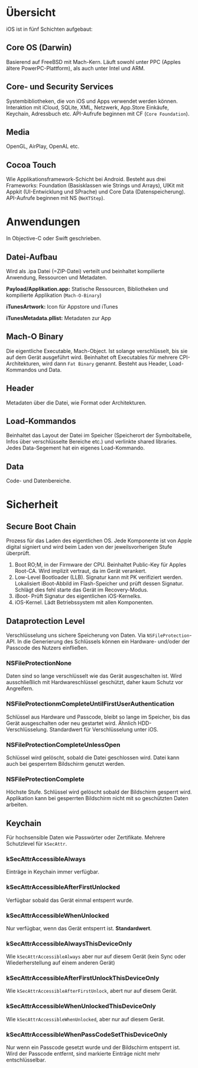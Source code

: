 # Übersicht
iOS ist in fünf Schichten aufgebaut:

## Core OS (Darwin)
Basierend auf FreeBSD mit Mach-Kern. Läuft sowohl unter PPC (Apples ältere PowerPC-Plattform), als auch unter Intel und ARM.

## Core- und Security Services
Systembibliotheken, die von iOS und Apps verwendet werden können. Interaktion mit iCloud, SQLite, XML, Netzwerk, App.Store Einkäufe, Keychain, Adressbuch etc. API-Aufrufe beginnen mit CF (`Core Foundation`).

## Media
OpenGL, AirPlay, OpenAL etc.

## Cocoa Touch
Wie Applikationsframework-Schicht bei Android. Besteht aus drei Frameworks: Foundation (Basisklassen wie Strings und Arrays), UIKit mit Appkit (UI-Entwicklung und SPrache) und Core Data (Datenspeicherung). API-Aufrufe beginnen mit NS (`NeXTStep`).

# Anwendungen
In Objective-C oder Swift geschrieben.

## Datei-Aufbau
Wird als .ipa Datei (=ZIP-Datei) verteilt und beinhaltet kompilierte Anwendung, Ressourcen und Metadaten.

**Payload/Applikation.app:** Statische Ressourcen, Bibliotheken und kompilierte Applikation (`Mach-O-Binary`)

**iTunesArtwork:** Icon für Appstore und iTunes

**iTunesMetadata.pllist:** Metadaten zur App


## Mach-O Binary
Die eigentliche Executable, Mach-Object. Ist solange verschlüsselt, bis sie auf dem Gerät ausgeführt wird. Beinhaltet oft Executables für mehrere CPI-Architekturen, wird dann `Fat Binary` genannt. Besteht aus Header, Load-Kommandos und Data.

## Header
Metadaten über die Datei, wie Format oder Architekturen.

## Load-Kommandos
Beinhaltet das Layout der Datei im Speicher (Speicherort der Symboltabelle, Infos über verschlüsselte Bereiche etc.) und verlinkte shared libraries. Jedes Data-Segement hat ein eigenes Load-Kommando.

## Data
Code- und Datenbereiche.

# Sicherheit

## Secure Boot Chain
Prozess für das Laden des eigentlichen OS.
Jede Komponente ist von Apple digital signiert und wird beim Laden von der jeweilsvorherigen Stufe überprüft.
1. Boot RO;M, in der Firmware der CPU. Beinhaltet Public-Key für Apples Root-CA. Wird implizit vertraut, da im Gerät verankert.
2. Low-Level Bootloader (LLB). Signatur kann mit PK verifiziert werden. Lokalisiert iBoot-Abbild im Flash-Speicher und prüft dessen Signatur. Schlägt dies fehl starte das Gerät im Recovery-Modus.
3. iBoot- Prüft Signatur des eigentlichen iOS-Kernelks.
4. iOS-Kernel. Lädt Betriebssystem mit allen Komponenten.

## Dataprotection Level
Verschlüsselung uns sichere Speicherung von Daten.
Via `NSFileProtection`-API. In die Generierung des Schlüssels können ein Hardware- und/oder der Passcode des Nutzers einfließen.

### NSFileProtectionNone
Daten sind so lange verschlüsselt wie das Gerät ausgeschalten ist.
Wird ausschließlich mit Hardwareschlüssel geschützt, daher kaum Schutz vor Angreifern.

### NSFileProtectionmCompleteUntilFirstUserAuthentication
Schlüssel aus Hardware und Passcode, bleibt so lange im Speicher, bis das Gerät ausgeschalten oder neu gestartet wird. Ähnlich HDD-Verschlüsselung.
Standardwert für Verschlüsselung unter iOS.

### NSFileProtectionCompleteUnlessOpen
Schlüssel wird gelöscht, sobald die Datei geschlossen wird.
Datei kann auch bei gesperrtem Bildschirm genutzt werden.

### NSFileProtectionComplete
Höchste Stufe.
Schlüssel wird gelöscht sobald der Bildschirm gesperrt wird.
Applikation kann bei gesperrten Bildschirm nicht mit so geschützten Daten arbeiten.

## Keychain
Für hochsensible Daten wie Passwörter oder Zertifikate.
Mehrere Schutzlevel für `kSecAttr`.

### kSecAttrAccessibleAlways
Einträge in Keychain immer verfügbar.

### kSecAttrAccessibleAfterFirstUnlocked
Verfügbar sobald das Gerät einmal entsperrt wurde.

### kSecAttrAccessibleWhenUnlocked
Nur verfügbar, wenn das Gerät entsperrt ist. **Standardwert**.

### kSecAttrAccessibleAlwaysThisDeviceOnly
Wie `kSecAttrAccessibleAlways` aber nur auf diesem Gerät (kein Sync oder Wiederherstellung auf einem anderen Gerät)

### kSecAttrAccessibleAfterFirstUnlockThisDeviceOnly
Wie `kSecAttrAccessibleAfterFirstUnlock`, abert nur auf diesem Gerät.

### kSecAttrAccessibleWhenUnlockedThisDeviceOnly
Wie `kSecAttrAccessibleWhenUnlocked`, aber nur auf diesem Gerät.

### kSecAttrAccessibleWhenPassCodeSetThisDeviceOnly
Nur wenn ein Passcode gesetzt wurde und der Bildschirm entsperrt ist.
Wird der Passcode entfernt, sind markierte Einträge nicht mehr entschlüsselbar.